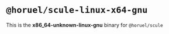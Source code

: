 # `@horuel/scule-linux-x64-gnu`

This is the **x86_64-unknown-linux-gnu** binary for `@horuel/scule`
